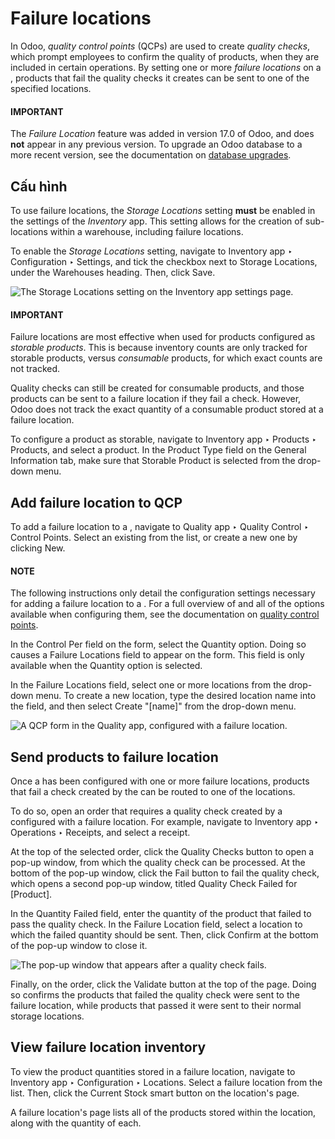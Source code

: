 # Failure locations

In Odoo, *quality control points* (QCPs) are used to create *quality checks*, which prompt employees
to confirm the quality of products, when they are included in certain operations. By setting one or
more *failure locations* on a , products that fail the quality checks it creates can be sent to
one of the specified locations.

#### IMPORTANT
The *Failure Location* feature was added in version 17.0 of Odoo, and does **not** appear in any
previous version. To upgrade an Odoo database to a more recent version, see the documentation on
[database upgrades](../../../../administration/upgrade.md).

## Cấu hình

To use failure locations, the *Storage Locations* setting **must** be enabled in the settings of the
*Inventory* app. This setting allows for the creation of sub-locations within a warehouse, including
failure locations.

To enable the *Storage Locations* setting, navigate to Inventory app ‣
Configuration ‣ Settings, and tick the checkbox next to Storage Locations, under the
Warehouses heading. Then, click Save.

![The Storage Locations setting on the Inventory app settings page.](applications/inventory_and_mrp/quality/quality_management/failure_locations/storage-locations-setting.png)

#### IMPORTANT
Failure locations are most effective when used for products configured as *storable products*.
This is because inventory counts are only tracked for storable products, versus *consumable*
products, for which exact counts are not tracked.

Quality checks can still be created for consumable products, and those products can be sent to a
failure location if they fail a check. However, Odoo does not track the exact quantity of a
consumable product stored at a failure location.

To configure a product as storable, navigate to Inventory app ‣ Products ‣
Products, and select a product. In the Product Type field on the General
Information tab, make sure that Storable Product is selected from the drop-down
menu.

## Add failure location to QCP

To add a failure location to a , navigate to Quality app ‣ Quality Control
‣ Control Points. Select an existing  from the list, or create a new one by clicking
New.

#### NOTE
The following instructions only detail the configuration settings necessary for adding a failure
location to a . For a full overview of  and all of the options available when
configuring them, see the documentation on [quality control points](quality_control_points.md).

In the Control Per field on the  form, select the Quantity option.
Doing so causes a Failure Locations field to appear on the form. This field is only
available when the Quantity option is selected.

In the Failure Locations field, select one or more locations from the drop-down menu. To
create a new location, type the desired location name into the field, and then select
Create "[name]" from the drop-down menu.

![A QCP form in the Quality app, configured with a failure location.](applications/inventory_and_mrp/quality/quality_management/failure_locations/qcp-form.png)

## Send products to failure location

Once a  has been configured with one or more failure locations, products that fail a check
created by the  can be routed to one of the locations.

To do so, open an order that requires a quality check created by a  configured with a failure
location. For example, navigate to Inventory app ‣ Operations ‣ Receipts, and
select a receipt.

At the top of the selected order, click the Quality Checks button to open a pop-up
window, from which the quality check can be processed. At the bottom of the pop-up window, click the
Fail button to fail the quality check, which opens a second pop-up window, titled
Quality Check Failed for [Product].

In the Quantity Failed field, enter the quantity of the product that failed to pass the
quality check. In the Failure Location field, select a location to which the failed
quantity should be sent. Then, click Confirm at the bottom of the pop-up window to close
it.

![The pop-up window that appears after a quality check fails.](applications/inventory_and_mrp/quality/quality_management/failure_locations/failed-pop-up.png)

Finally, on the order, click the Validate button at the top of the page. Doing so
confirms the products that failed the quality check were sent to the failure location, while
products that passed it were sent to their normal storage locations.

## View failure location inventory

To view the product quantities stored in a failure location, navigate to Inventory
app ‣ Configuration ‣ Locations. Select a failure location from the list. Then, click the
Current Stock smart button on the location's page.

A failure location's page lists all of the products stored within the location, along with the
quantity of each.
